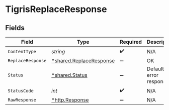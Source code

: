 # TigrisReplaceResponse


## Fields

| Field                                                             | Type                                                              | Required                                                          | Description                                                       |
| ----------------------------------------------------------------- | ----------------------------------------------------------------- | ----------------------------------------------------------------- | ----------------------------------------------------------------- |
| `ContentType`                                                     | *string*                                                          | :heavy_check_mark:                                                | N/A                                                               |
| `ReplaceResponse`                                                 | [*shared.ReplaceResponse](../../models/shared/replaceresponse.md) | :heavy_minus_sign:                                                | OK                                                                |
| `Status`                                                          | [*shared.Status](../../models/shared/status.md)                   | :heavy_minus_sign:                                                | Default error response                                            |
| `StatusCode`                                                      | *int*                                                             | :heavy_check_mark:                                                | N/A                                                               |
| `RawResponse`                                                     | [*http.Response](https://pkg.go.dev/net/http#Response)            | :heavy_minus_sign:                                                | N/A                                                               |